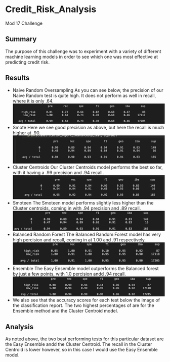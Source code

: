 # Credit_Risk_Analysis
Mod 17 Challenge

## Summary
The purpose of this challenge was to experiment with a variety of different machine learning models in order to see which one was most effective at predicting credit risk.

## Results
* Naive Random Oversampling 
As you can see below, the precision of our Naive Random test is quite high. It does not perform as well in recall, where it is only .64. 
![Naive](Naive.png)
* Smote
Here we see good precision as above, but here the recall is much higher at .90.
![Smote](Smote.png)
* Cluster Centroids
Our Cluster Centroids model performs the best so far, with it having a .99 precision and .94 recall. 
![Clusters](Clusters.png)
* Smoteen
The Smoteen model performs slightly less higher than the Cluster centroids, coming in with .94 precision and .89 recall. 
![Smoteen](Smoteen.png)
* Balanced Random Forest
The Balanced Random Forest model has very high percision and recall, coming in at 1.00 and .91 respectively.
![BalancedForest](BalancedForest.png)
* Ensemble
The Easy Ensemble model outperforms the Balanced forest by just a few points, with 1.0 percision andd .94 recall. 
![ec](ec.png)
* We also see that the accuracy scores for each test below the image of the classification report. The two highest percentages of are for the Ensemble method and the Cluster Centroid model. 

## Analysis
As noted above, the two best performing tests for this particular dataset are the Easy Ensemble andd the Cluster Centroid. The recall in the Cluster Centroid is lower however, so in this case I would use the Easy Ensemble model. 

